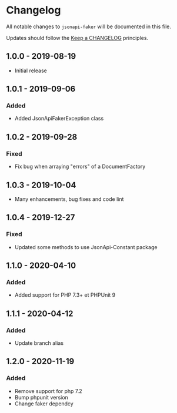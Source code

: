 # Changelog

All notable changes to `jsonapi-faker` will be documented in this file.

Updates should follow the [Keep a CHANGELOG](http://keepachangelog.com/) principles.

## 1.0.0 - 2019-08-19

- Initial release

## 1.0.1 - 2019-09-06

### Added

- Added JsonApiFakerException class

## 1.0.2 - 2019-09-28

### Fixed

- Fix bug when arraying "errors" of a DocumentFactory

## 1.0.3 - 2019-10-04

- Many enhancements, bug fixes and code lint

## 1.0.4 - 2019-12-27

### Fixed

- Updated some methods to use JsonApi-Constant package

## 1.1.0 - 2020-04-10

### Added

- Added support for PHP 7.3+ et PHPUnit 9

## 1.1.1 - 2020-04-12

### Added

- Update branch alias

## 1.2.0 - 2020-11-19

### Added

- Remove support for php 7.2
- Bump phpunit version
- Change faker dependcy
